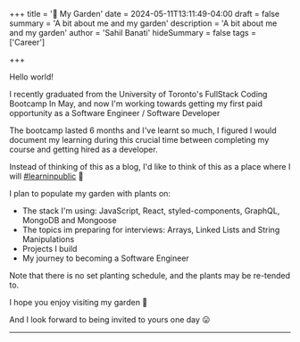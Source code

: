 +++
title = '🌱 My Garden'
date = 2024-05-11T13:11:49-04:00
draft = false
summary = 'A bit about me and my garden'
description = 'A bit about me and my garden'
author = 'Sahil Banati'
hideSummary = false
tags = ['Career']

+++

Hello world!

I recently graduated from the University of Toronto's FullStack Coding Bootcamp In May, and now I'm working towards getting my first paid opportunity as a Software Engineer / Software Developer

The bootcamp lasted 6 months and I've learnt so much,  I figured I would document my learning during this crucial time between completing my course and getting hired as a developer. 

Instead of thinking of this as a blog, I'd like to think of this as a place where I will [#learninpublic](https://learninpublic.org/v1-principles-learn-in-public.pdf) 📝

I plan to populate my garden with plants on:

- The stack I'm using: JavaScript, React, styled-components, GraphQL, MongoDB and Mongoose
- The topics im preparing for interviews: Arrays, Linked Lists and String Manipulations 
- Projects I build
- My journey to becoming a Software Engineer

Note that there is no set planting schedule, and the plants may be re-tended to.

I hope you enjoy visiting my garden 🌻

And I look forward to being invited to yours one day 😛

---